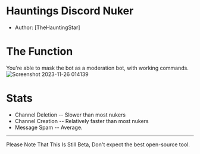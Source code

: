 # Hauntings Discord Nuker
 * Author: [TheHauntingStar]
# The Function
You're able to mask the bot as a moderation bot, with working commands.
![Screenshot 2023-11-26 014139](https://github.com/TheHauntingStar/Haunting-s-Nuker/assets/152018933/14bc9c14-d45b-47a7-817d-c1d14d1943f1)

# Stats
* Channel Deletion -- Slower than most nukers
* Channel Creation -- Relatively faster than most nukers
* Message Spam -- Average.

-------------------------------------------------------------------------------------------------------------------------------------------

Please Note That This Is Still Beta, Don't expect the best open-source tool.
